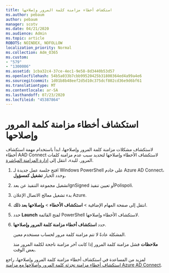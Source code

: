 ```yaml
---
title: استكشاف أخطاء مزامنة كلمة المرور وإصلاحها
ms.author: pebaum
author: pebaum
manager: scotv
ms.date: 04/21/2020
ms.audience: Admin
ms.topic: article
ROBOTS: NOINDEX, NOFOLLOW
localization_priority: Normal
ms.collection: Adm_O365
ms.custom:
- "579"
- "1300006"
ms.assetid: 1cba32c4-37ce-4ec1-9e58-8d3440b53d57
ms.openlocfilehash: 54b5a033b7cbb99520425b31800364ed4a99a4e6
ms.sourcegitcommit: 1d01b8b48eef2d5d10c375dcf802cd36e9d6bf61
ms.translationtype: MT
ms.contentlocale: ar-SA
ms.lasthandoff: 07/23/2020
ms.locfileid: "45387864"
---
```

# <a name="troubleshoot-password-synchronization"></a>استكشاف أخطاء مزامنة كلمة المرور وإصلاحها

لاستكشاف مشكلات مزامنة كلمة المرور وإصلاحها، ابدأ باستخدام مهمة استكشاف أخطاء AAD Connect لاستكشاف الأخطاء وإصلاحها لتحديد سبب عدم مزامنة كلمات المرور. للبدء، انتقل إلى [إدارة المزامنة المباشرة](https://admin.microsoft.com/AdminPortal/Home#/dirsyncmanagement).  

1. افتح جلسة عمل جديدة لـ Windows PowerShell على خادم Azure AD Connect، وحدد الخيار **تشغيل كمسؤول.**

2. تشغيل مجموعة التنفيذ عن بعدIgnSigned أو تعيين تنفيذPolispoli.

3. بدء تشغيل معالج الاتصال الإعلان Azure.

4. انتقل إلى صفحة المهام الإضافية > **استكشاف الأخطاء**  >  **وإصلاحها بعد ذلك**.

5. حدد **Launch** لفتح القائمة PowerShell لاستكشاف الأخطاء وإصلاحها.

6. حدد **استكشاف أخطاء مزامنة كلمة المرور وإصلاحها**.

    المشكلة عادةً لا تتم مزامنة كلمة مرور لحساب مستخدم معين.

    **ملاحظات** فشل مزامنة كلمة المرور إذا كانت آخر مزامنة ناجحة لكلمة المرور منذ بعض الوقت.

لمزيد من المساعدة في استكشاف أخطاء مزامنة كلمة المرور وإصلاحها، راجع [استكشاف أخطاء مزامنة تجزئة كلمة المرور وإصلاحها مع مزامنة Azure AD Connect](https://docs.microsoft.com/azure/active-directory/hybrid/tshoot-connect-password-hash-synchronization).